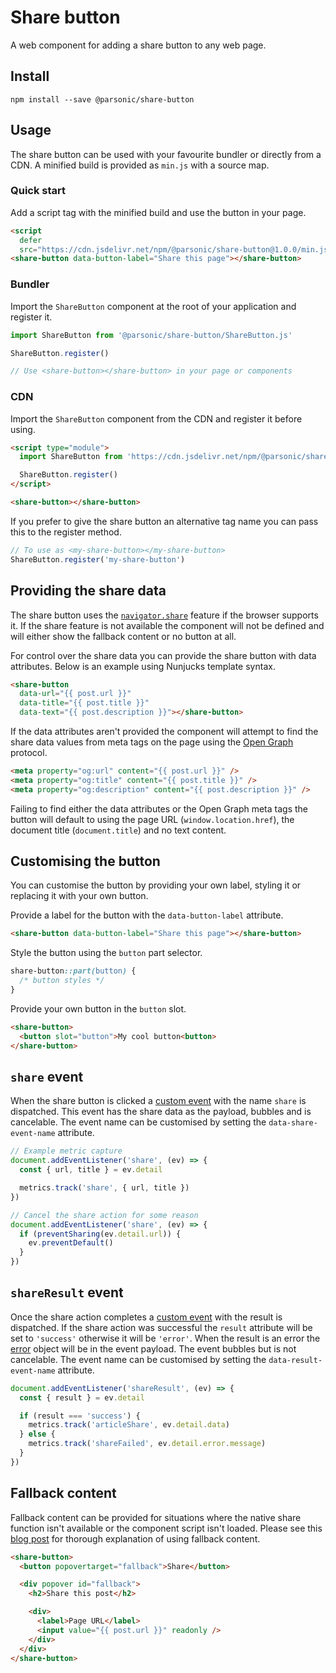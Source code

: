 # Share button

A web component for adding a share button to any web page.

## Install

```shell
npm install --save @parsonic/share-button
```

## Usage

The share button can be used with your favourite bundler or directly
from a CDN. A minified build is provided as `min.js` with a source map.

### Quick start

Add a script tag with the minified build and use the button in your page.

```html
<script
  defer
  src="https://cdn.jsdelivr.net/npm/@parsonic/share-button@1.0.0/min.js"></script>
<share-button data-button-label="Share this page"></share-button>
```

### Bundler

Import the `ShareButton` component at the root of your application
and register it.

```js
import ShareButton from '@parsonic/share-button/ShareButton.js'

ShareButton.register()

// Use <share-button></share-button> in your page or components
```

### CDN

Import the `ShareButton` component from the CDN and register it before using.

```html
<script type="module">
  import ShareButton from 'https://cdn.jsdelivr.net/npm/@parsonic/share-button@1.0.0/ShareButton.js'

  ShareButton.register()
</script>

<share-button></share-button>
```

If you prefer to give the share button an alternative tag name you can
pass this to the register method.

```js
// To use as <my-share-button></my-share-button>
ShareButton.register('my-share-button')
```

## Providing the share data

The share button uses the [`navigator.share`][share] feature if the browser
supports it. If the share feature is not available the component will not be
defined and will either show the fallback content or no button at all.

For control over the share data you can provide the share button with data
attributes. Below is an example using Nunjucks template syntax.

```html
<share-button
  data-url="{{ post.url }}"
  data-title="{{ post.title }}"
  data-text="{{ post.description }}"></share-button>
```

If the data attributes aren't provided the component will attempt to find
the share data values from meta tags on the page using the
[Open Graph][open-graph] protocol.

```html
<meta property="og:url" content="{{ post.url }}" />
<meta property="og:title" content="{{ post.title }}" />
<meta property="og:description" content="{{ post.description }}" />
```

Failing to find either the data attributes or the Open Graph meta tags the
button will default to using the page URL (`window.location.href`), the
document title (`document.title`) and no text content.

## Customising the button

You can customise the button by providing your own label, styling it or
replacing it with your own button.

Provide a label for the button with the `data-button-label` attribute.

```html
<share-button data-button-label="Share this page"></share-button>
```

Style the button using the `button` part selector.

```css
share-button::part(button) {
  /* button styles */
}
```

Provide your own button in the `button` slot.

```html
<share-button>
  <button slot="button">My cool button<button>
</share-button>
```

## `share` event

When the share button is clicked a [custom event][custom-event] with the
name `share` is dispatched. This event has the share data as the payload,
bubbles and is cancelable. The event name can be customised by setting
the `data-share-event-name` attribute.

```js
// Example metric capture
document.addEventListener('share', (ev) => {
  const { url, title } = ev.detail

  metrics.track('share', { url, title })
})

// Cancel the share action for some reason
document.addEventListener('share', (ev) => {
  if (preventSharing(ev.detail.url)) {
    ev.preventDefault()
  }
})
```

## `shareResult` event

Once the share action completes a [custom event][custom-event] with the
result is dispatched. If the share action was successful the `result`
attribute will be set to `'success'` otherwise it will be `'error'`.
When the result is an error the [error][share-exceptions] object will
be in the event payload. The event bubbles but is not cancelable. The
event name can be customised by setting the `data-result-event-name`
attribute.

```js
document.addEventListener('shareResult', (ev) => {
  const { result } = ev.detail

  if (result === 'success') {
    metrics.track('articleShare', ev.detail.data)
  } else {
    metrics.track('shareFailed', ev.detail.error.message)
  }
})
```

## Fallback content

Fallback content can be provided for situations where the native share
function isn't available or the component script isn't loaded. Please see
this [blog post][blog-post] for thorough explanation of using fallback
content.

```html
<share-button>
  <button popovertarget="fallback">Share</button>

  <div popover id="fallback">
    <h2>Share this post</h2>

    <div>
      <label>Page URL</label>
      <input value="{{ post.url }}" readonly />
    </div>
  </div>
</share-button>
```

[share]: https://developer.mozilla.org/en-US/docs/Web/API/Navigator/share
[open-graph]: https://ogp.me/
[custom-event]: https://developer.mozilla.org/en-US/docs/Web/API/CustomEvent
[dist]: https://cdn.jsdelivr.net/npm/@parsonic/share-button@0.2.0/dist/
[blog-post]: https://philparsons.co.uk/blog/dont-fouc-up-your-web-components/
[share-exceptions]: https://developer.mozilla.org/en-US/docs/Web/API/Navigator/share#exceptions

